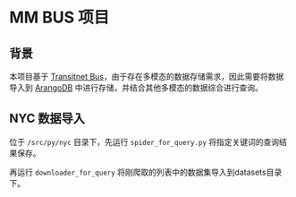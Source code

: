 # MM BUS 项目

## 背景

本项目基于 [Transitnet Bus](https://github.com/TotemSmartBus/transitnet)，由于存在多模态的数据存储需求，因此需要将数据导入到
[ArangoDB](https://www.arangodb.com) 中进行存储，并结合其他多模态的数据综合进行查询。

## NYC 数据导入

位于 `/src/py/nyc` 目录下，先运行 `spider_for_query.py` 将指定关键词的查询结果保存。

再运行 `downloader_for_query` 将刚爬取的列表中的数据集导入到datasets目录下。